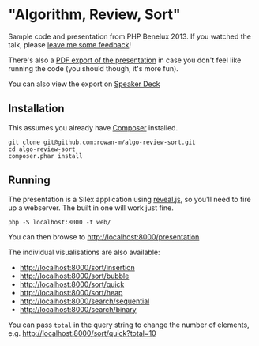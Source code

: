 "Algorithm, Review, Sort"
=========================

Sample code and presentation from PHP Benelux 2013. If you watched the talk, please [leave me some feedback](https://joind.in/8454)!

There's also a [PDF export of the presentation](https://github.com/rowan-m/algo-review-sort/blob/master/algo-review-sort.pdf) in case you don't feel like running the code (you should though, it's more fun).

You can also view the export on [Speaker Deck](https://speakerdeck.com/rowan_m/algorithms-sorting-and-searching)

Installation
------------

This assumes you already have [Composer](http://getcomposer.org/ "Composer - Dependency Manager for PHP ") installed.

    git clone git@github.com:rowan-m/algo-review-sort.git
    cd algo-review-sort
    composer.phar install

Running
-------

The presentation is a Silex application using [reveal.js](http://lab.hakim.se/reveal-js), so you'll need to  fire up a webserver. The built in one will work just fine.

    php -S localhost:8000 -t web/

You can then browse to [http://localhost:8000/presentation](http://localhost:8000/presentation)

The individual visualisations are also available:
* [http://localhost:8000/sort/insertion](http://localhost:8000/sort/insertion)
* [http://localhost:8000/sort/bubble](http://localhost:8000/sort/bubble)
* [http://localhost:8000/sort/quick](http://localhost:8000/sort/quick)
* [http://localhost:8000/sort/heap](http://localhost:8000/sort/heap)
* [http://localhost:8000/search/sequential](http://localhost:8000/search/sequential)
* [http://localhost:8000/search/binary](http://localhost:8000/search/binary)

You can pass `total` in the query string to change the number of elements, e.g. [http://localhost:8000/sort/quick?total=10](http://localhost:8000/sort/quick?total=10)
